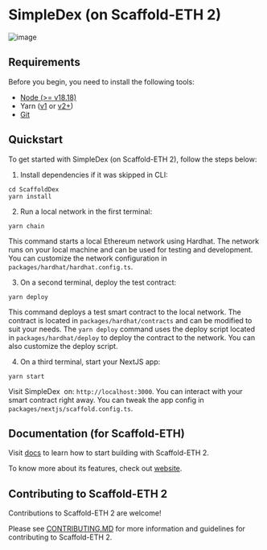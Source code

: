 # SimpleDex (on Scaffold-ETH 2)

![image](https://github.com/user-attachments/assets/941607be-95ce-462a-b6f2-b4468954af43)

 
## Requirements

Before you begin, you need to install the following tools:

- [Node (>= v18.18)](https://nodejs.org/en/download/)
- Yarn ([v1](https://classic.yarnpkg.com/en/docs/install/) or [v2+](https://yarnpkg.com/getting-started/install))
- [Git](https://git-scm.com/downloads)

## Quickstart

To get started with SimpleDex (on Scaffold-ETH 2), follow the steps below:

1. Install dependencies if it was skipped in CLI:

```
cd ScaffoldDex
yarn install
```

2. Run a local network in the first terminal:

```
yarn chain
```

This command starts a local Ethereum network using Hardhat. The network runs on your local machine and can be used for testing and development. You can customize the network configuration in `packages/hardhat/hardhat.config.ts`.

3. On a second terminal, deploy the test contract:

```
yarn deploy
```

This command deploys a test smart contract to the local network. The contract is located in `packages/hardhat/contracts` and can be modified to suit your needs. The `yarn deploy` command uses the deploy script located in `packages/hardhat/deploy` to deploy the contract to the network. You can also customize the deploy script.

4. On a third terminal, start your NextJS app:

```
yarn start
```

Visit SimpleDex  on: `http://localhost:3000`. You can interact with your smart contract right away. You can tweak the app config in `packages/nextjs/scaffold.config.ts`.

## Documentation (for Scaffold-ETH)

Visit [docs](https://docs.scaffoldeth.io) to learn how to start building with Scaffold-ETH 2.

To know more about its features, check out [website](https://scaffoldeth.io).

## Contributing to Scaffold-ETH 2

Contributions to Scaffold-ETH 2 are welcome!

Please see [CONTRIBUTING.MD](https://github.com/scaffold-eth/scaffold-eth-2/blob/main/CONTRIBUTING.md) for more information and guidelines for contributing to Scaffold-ETH 2.
